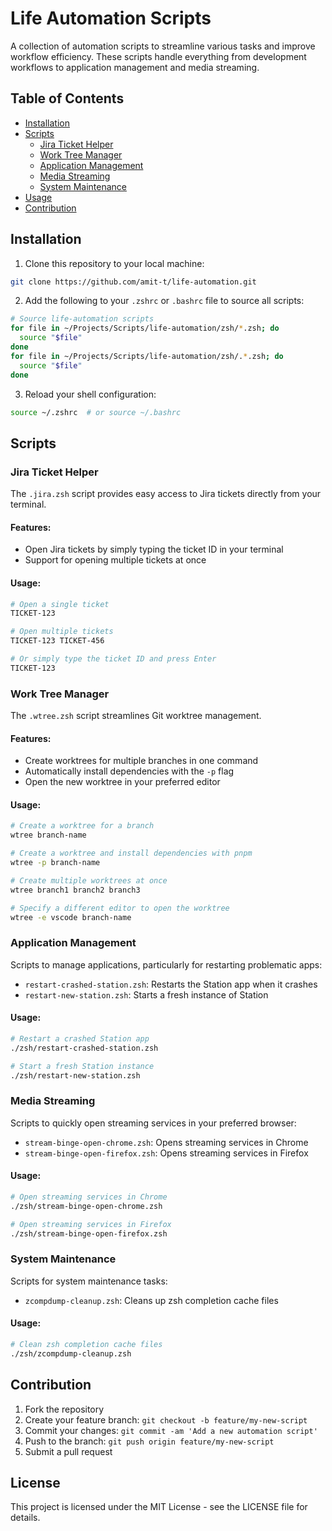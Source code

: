 # Life Automation Scripts

A collection of automation scripts to streamline various tasks and improve workflow efficiency. These scripts handle everything from development workflows to application management and media streaming.

## Table of Contents

- [Installation](#installation)
- [Scripts](#scripts)
  - [Jira Ticket Helper](#jira-ticket-helper)
  - [Work Tree Manager](#work-tree-manager)
  - [Application Management](#application-management)
  - [Media Streaming](#media-streaming)
  - [System Maintenance](#system-maintenance)
- [Usage](#usage)
- [Contribution](#contribution)

## Installation

1. Clone this repository to your local machine:

```bash
git clone https://github.com/amit-t/life-automation.git
```

2. Add the following to your `.zshrc` or `.bashrc` file to source all scripts:

```bash
# Source life-automation scripts
for file in ~/Projects/Scripts/life-automation/zsh/*.zsh; do
  source "$file"
done
for file in ~/Projects/Scripts/life-automation/zsh/.*.zsh; do
  source "$file"
done
```

3. Reload your shell configuration:

```bash
source ~/.zshrc  # or source ~/.bashrc
```

## Scripts

### Jira Ticket Helper

The `.jira.zsh` script provides easy access to Jira tickets directly from your terminal.

#### Features:
- Open Jira tickets by simply typing the ticket ID in your terminal
- Support for opening multiple tickets at once

#### Usage:
```bash
# Open a single ticket
TICKET-123

# Open multiple tickets
TICKET-123 TICKET-456

# Or simply type the ticket ID and press Enter
TICKET-123
```

### Work Tree Manager

The `.wtree.zsh` script streamlines Git worktree management.

#### Features:
- Create worktrees for multiple branches in one command
- Automatically install dependencies with the `-p` flag
- Open the new worktree in your preferred editor

#### Usage:
```bash
# Create a worktree for a branch
wtree branch-name

# Create a worktree and install dependencies with pnpm
wtree -p branch-name

# Create multiple worktrees at once
wtree branch1 branch2 branch3

# Specify a different editor to open the worktree
wtree -e vscode branch-name
```

### Application Management

Scripts to manage applications, particularly for restarting problematic apps:

- `restart-crashed-station.zsh`: Restarts the Station app when it crashes
- `restart-new-station.zsh`: Starts a fresh instance of Station

#### Usage:
```bash
# Restart a crashed Station app
./zsh/restart-crashed-station.zsh

# Start a fresh Station instance
./zsh/restart-new-station.zsh
```

### Media Streaming

Scripts to quickly open streaming services in your preferred browser:

- `stream-binge-open-chrome.zsh`: Opens streaming services in Chrome
- `stream-binge-open-firefox.zsh`: Opens streaming services in Firefox

#### Usage:
```bash
# Open streaming services in Chrome
./zsh/stream-binge-open-chrome.zsh

# Open streaming services in Firefox
./zsh/stream-binge-open-firefox.zsh
```

### System Maintenance

Scripts for system maintenance tasks:

- `zcompdump-cleanup.zsh`: Cleans up zsh completion cache files

#### Usage:
```bash
# Clean zsh completion cache files
./zsh/zcompdump-cleanup.zsh
```

## Contribution

1. Fork the repository
2. Create your feature branch: `git checkout -b feature/my-new-script`
3. Commit your changes: `git commit -am 'Add a new automation script'`
4. Push to the branch: `git push origin feature/my-new-script`
5. Submit a pull request

## License

This project is licensed under the MIT License - see the LICENSE file for details.
